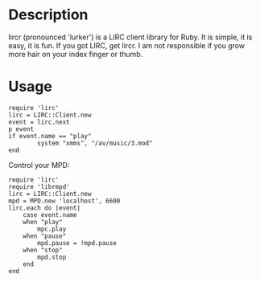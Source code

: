 Description
===========

lircr (pronounced 'lurker') is a LIRC client library for Ruby. It is simple,
it is easy, it is fun. If you got LIRC, get lircr. I am not responsible if you
grow more hair on your index finger or thumb.

Usage
=====

	require 'lirc'
	lirc = LIRC::Client.new
	event = lirc.next
	p event
	if event.name == "play"
			system "xmms", "/av/music/3.mod"
	end

Control your MPD:

	require 'lirc'
	require 'librmpd'
	lirc = LIRC::Client.new
	mpd = MPD.new 'localhost', 6600
	lirc.each do |event|
		case event.name
		when "play"
			mpc.play
		when "pause"
			mpd.pause = !mpd.pause
		when "stop"
			mpd.stop
		end
	end
